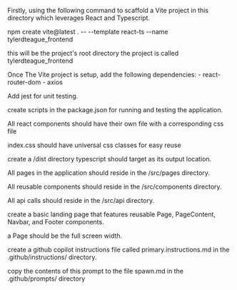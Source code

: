 Firstly, using the following command to scaffold a Vite project in this directory which leverages React and Typescript.

npm create vite@latest . -- --template react-ts --name tylerdteague_frontend

this will be the project's root directory
the project is called tylerdteague_frontend

Once The Vite project is setup, add the following dependencies: 
    - react-router-dom
    - axios

Add jest for unit testing.

create scripts in the package.json for running and testing the application.

All react components should have their own file with a corresponding css file

index.css should have universal css classes for easy reuse

create a /dist directory typescript should target as its output location.

All pages in the application should reside in the /src/pages directory.

All reusable components should reside in the /src/components directory.

All api calls should reside in the /src/api directory.

create a basic landing page that features reusable Page, PageContent, Navbar, and Footer components.

a Page should be the full screen width.

create a github copilot instructions file called primary.instructions.md in the .github/instructions/ directory.

copy the contents of this prompt to the file spawn.md in the .github/prompts/ directory
